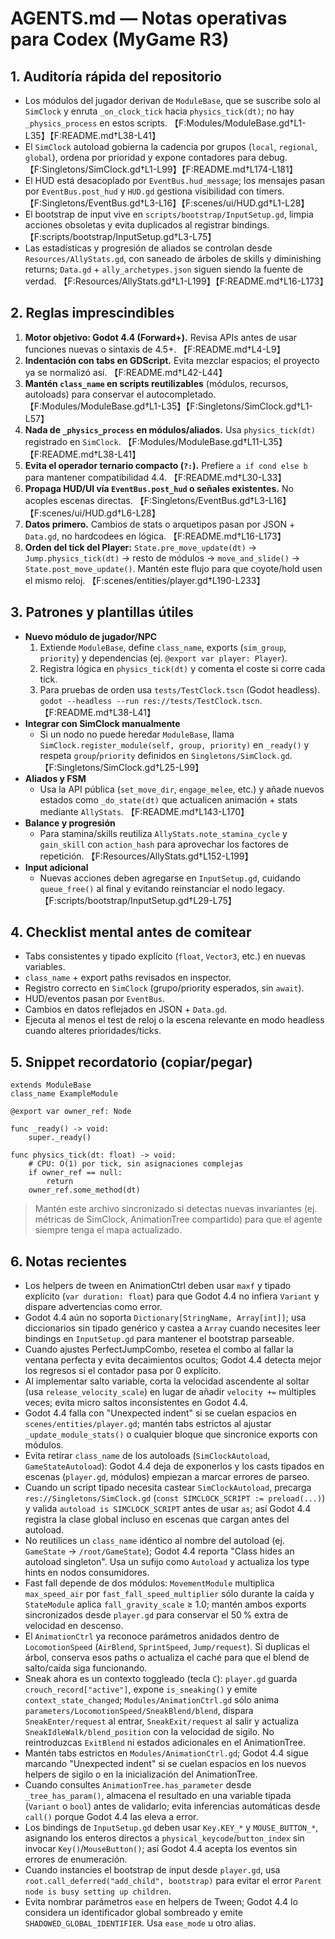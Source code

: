 # AGENTS.md — Notas operativas para Codex (MyGame R3)

## 1. Auditoría rápida del repositorio
- Los módulos del jugador derivan de `ModuleBase`, que se suscribe solo al `SimClock` y enruta `_on_clock_tick` hacia `physics_tick(dt)`; no hay `_physics_process` en estos scripts. 【F:Modules/ModuleBase.gd†L1-L35】【F:README.md†L38-L41】
- El `SimClock` autoload gobierna la cadencia por grupos (`local`, `regional`, `global`), ordena por prioridad y expone contadores para debug. 【F:Singletons/SimClock.gd†L1-L99】【F:README.md†L174-L181】
- El HUD está desacoplado por `EventBus.hud_message`; los mensajes pasan por `EventBus.post_hud` y `HUD.gd` gestiona visibilidad con timers. 【F:Singletons/EventBus.gd†L3-L16】【F:scenes/ui/HUD.gd†L1-L28】
- El bootstrap de input vive en `scripts/bootstrap/InputSetup.gd`, limpia acciones obsoletas y evita duplicados al registrar bindings. 【F:scripts/bootstrap/InputSetup.gd†L3-L75】
- Las estadísticas y progresión de aliados se controlan desde `Resources/AllyStats.gd`, con saneado de árboles de skills y diminishing returns; `Data.gd` + `ally_archetypes.json` siguen siendo la fuente de verdad. 【F:Resources/AllyStats.gd†L1-L199】【F:README.md†L16-L173】

## 2. Reglas imprescindibles
1. **Motor objetivo: Godot 4.4 (Forward+).** Revisa APIs antes de usar funciones nuevas o sintaxis de 4.5+. 【F:README.md†L4-L9】
2. **Indentación con tabs en GDScript.** Evita mezclar espacios; el proyecto ya se normalizó así. 【F:README.md†L42-L44】
3. **Mantén `class_name` en scripts reutilizables** (módulos, recursos, autoloads) para conservar el autocompletado. 【F:Modules/ModuleBase.gd†L1-L35】【F:Singletons/SimClock.gd†L1-L57】
4. **Nada de `_physics_process` en módulos/aliados.** Usa `physics_tick(dt)` registrado en `SimClock`. 【F:Modules/ModuleBase.gd†L11-L35】【F:README.md†L38-L41】
5. **Evita el operador ternario compacto (`?:`).** Prefiere `a if cond else b` para mantener compatibilidad 4.4. 【F:README.md†L30-L33】
6. **Propaga HUD/UI vía `EventBus.post_hud` o señales existentes.** No acoples escenas directas. 【F:Singletons/EventBus.gd†L3-L16】【F:scenes/ui/HUD.gd†L6-L28】
7. **Datos primero.** Cambios de stats o arquetipos pasan por JSON + `Data.gd`, no hardcodees en lógica. 【F:README.md†L16-L173】
8. **Orden del tick del Player:** `State.pre_move_update(dt)` → `Jump.physics_tick(dt)` → resto de módulos → `move_and_slide()` → `State.post_move_update()`. Mantén este flujo para que coyote/hold usen el mismo reloj. 【F:scenes/entities/player.gd†L190-L233】

## 3. Patrones y plantillas útiles
- **Nuevo módulo de jugador/NPC**
  1. Extiende `ModuleBase`, define `class_name`, exports (`sim_group`, `priority`) y dependencias (ej. `@export var player: Player`).
  2. Registra lógica en `physics_tick(dt)` y comenta el coste si corre cada tick.
  3. Para pruebas de orden usa `tests/TestClock.tscn` (Godot headless). `godot --headless --run res://tests/TestClock.tscn`. 【F:README.md†L38-L41】
- **Integrar con SimClock manualmente**
  - Si un nodo no puede heredar `ModuleBase`, llama `SimClock.register_module(self, group, priority)` en `_ready()` y respeta `group`/`priority` definidos en `Singletons/SimClock.gd`. 【F:Singletons/SimClock.gd†L25-L99】
- **Aliados y FSM**
  - Usa la API pública (`set_move_dir`, `engage_melee`, etc.) y añade nuevos estados como `_do_state(dt)` que actualicen animación + stats mediante `AllyStats`. 【F:README.md†L143-L170】
- **Balance y progresión**
  - Para stamina/skills reutiliza `AllyStats.note_stamina_cycle` y `gain_skill` con `action_hash` para aprovechar los factores de repetición. 【F:Resources/AllyStats.gd†L152-L199】
- **Input adicional**
  - Nuevas acciones deben agregarse en `InputSetup.gd`, cuidando `queue_free()` al final y evitando reinstanciar el nodo legacy. 【F:scripts/bootstrap/InputSetup.gd†L29-L75】

## 4. Checklist mental antes de comitear
- Tabs consistentes y tipado explícito (`float`, `Vector3`, etc.) en nuevas variables.
- `class_name` + export paths revisados en inspector.
- Registro correcto en `SimClock` (grupo/priority esperados, sin `await`).
- HUD/eventos pasan por `EventBus`.
- Cambios en datos reflejados en JSON + `Data.gd`.
- Ejecuta al menos el test de reloj o la escena relevante en modo headless cuando alteres prioridades/ticks.

## 5. Snippet recordatorio (copiar/pegar)
```gdscript
extends ModuleBase
class_name ExampleModule

@export var owner_ref: Node

func _ready() -> void:
	super._ready()

func physics_tick(dt: float) -> void:
	# CPU: O(1) por tick, sin asignaciones complejas
	if owner_ref == null:
		return
	owner_ref.some_method(dt)
```

> Mantén este archivo sincronizado si detectas nuevas invariantes (ej. métricas de SimClock, AnimationTree compartido) para que el agente siempre tenga el mapa actualizado.

## 6. Notas recientes
- Los helpers de tween en AnimationCtrl deben usar `maxf` y tipado explícito (`var duration: float`) para que Godot 4.4 no infiera `Variant` y dispare advertencias como error.
- Godot 4.4 aún no soporta `Dictionary[StringName, Array[int]]`; usa diccionarios sin tipado genérico y castea a `Array` cuando necesites leer bindings en `InputSetup.gd` para mantener el bootstrap parseable.
- Cuando ajustes PerfectJumpCombo, resetea el combo al fallar la ventana perfecta y evita decaimientos ocultos; Godot 4.4 detecta mejor los regresos si el contador pasa por 0 explícito.
- Al implementar salto variable, corta la velocidad ascendente al soltar (usa `release_velocity_scale`) en lugar de añadir `velocity +=` múltiples veces; evita micro saltos inconsistentes en Godot 4.4.
- Godot 4.4 falla con "Unexpected indent" si se cuelan espacios en `scenes/entities/player.gd`; mantén tabs estrictos al ajustar `_update_module_stats()` o cualquier bloque que sincronice exports con módulos.
- Evita retirar `class_name` de los autoloads (`SimClockAutoload`, `GameStateAutoload`): Godot 4.4 deja de exponerlos y los casts tipados en escenas (`player.gd`, módulos) empiezan a marcar errores de parseo.
- Cuando un script tipado necesita castear `SimClockAutoload`, precarga `res://Singletons/SimClock.gd` (`const SIMCLOCK_SCRIPT := preload(...)`) y valida `autoload is SIMCLOCK_SCRIPT` antes de usar `as`; así Godot 4.4 registra la clase global incluso en escenas que cargan antes del autoload.
- No reutilices un `class_name` idéntico al nombre del autoload (ej. `GameState` → `/root/GameState`); Godot 4.4 reporta "Class <name> hides an autoload singleton". Usa un sufijo como `Autoload` y actualiza los type hints en nodos consumidores.
- Fast fall depende de dos módulos: `MovementModule` multiplica `max_speed_air` por `fast_fall_speed_multiplier` sólo durante la caída y `StateModule` aplica `fall_gravity_scale` ≥ 1.0; mantén ambos exports sincronizados desde `player.gd` para conservar el 50 % extra de velocidad en descenso.
- El `AnimationCtrl` ya reconoce parámetros anidados dentro de `LocomotionSpeed` (`AirBlend`, `SprintSpeed`, `Jump/request`). Si duplicas el árbol, conserva esos paths o actualiza el caché para que el blend de salto/caída siga funcionando.
- Sneak ahora es un contexto toggleado (tecla `C`): `player.gd` guarda `crouch_record["active"]`, expone `is_sneaking()` y emite `context_state_changed`; `Modules/AnimationCtrl.gd` sólo anima `parameters/LocomotionSpeed/SneakBlend/blend`, dispara `SneakEnter/request` al entrar, `SneakExit/request` al salir y actualiza `SneakIdleWalk/blend_position` con la velocidad de sigilo. No reintroduzcas `ExitBlend` ni estados adicionales en el AnimationTree.
- Mantén tabs estrictos en `Modules/AnimationCtrl.gd`; Godot 4.4 sigue marcando "Unexpected indent" si se cuelan espacios en los nuevos helpers de sigilo o en la inicialización del AnimationTree.
- Cuando consultes `AnimationTree.has_parameter` desde `_tree_has_param()`, almacena el resultado en una variable tipada (`Variant` o `bool`) antes de validarlo; evita inferencias automáticas desde `call()` porque Godot 4.4 las eleva a error.
- Los bindings de `InputSetup.gd` deben usar `Key.KEY_*` y `MOUSE_BUTTON_*`, asignando los enteros directos a `physical_keycode`/`button_index` sin invocar `Key()`/`MouseButton()`; así Godot 4.4 acepta los eventos sin errores de enumeración.
- Cuando instancies el bootstrap de input desde `player.gd`, usa `root.call_deferred("add_child", bootstrap)` para evitar el error `Parent node is busy setting up children`.
- Evita nombrar parámetros `ease` en helpers de Tween; Godot 4.4 lo considera un identificador global sombreado y emite `SHADOWED_GLOBAL_IDENTIFIER`. Usa `ease_mode` u otro alias.
